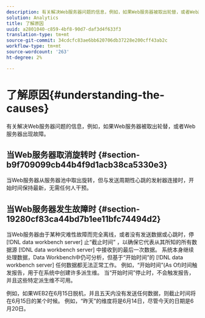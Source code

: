 ```yaml
---
description: 有关解决Web服务器问题的信息，例如，如果Web服务器被取出轮替，或者Web服务器出现故障。
solution: Analytics
title: 了解原因
uuid: a2801040-c859-4bf8-90d7-daf3d4f633f3
translation-type: tm+mt
source-git-commit: 34cdcfc83ae6bb620706db37228e200cff43ab2c
workflow-type: tm+mt
source-wordcount: '263'
ht-degree: 2%

---
```



# 了解原因{#understanding-the-causes}

有关解决Web服务器问题的信息，例如，如果Web服务器被取出轮替，或者Web服务器出现故障。

## 当Web服务器取消旋转时 {#section-b9f709099cb44b4f9d1acb38ca5330e3}

当Web服务器从服务器池中取出旋转，但与发送周期性心跳的发射器连接时，开始时间保持最新，无需任何人干预。

## 当Web服务器发生故障时 {#section-19280cf83ca44bd7b1ee11bfc74494d2}

当Web服务器由于某种灾难性故障而完全离线，或者没有发送数据或心跳时，停 [!DNL data workbench server] 止“截止时间” ，以确保它代表从其所知的所有数据源 [!DNL data workbench server] 中接收到的最后一次数据。 系统本身继续处理数据，Data Workbench中仍可分析，但基于“开始时间”的 [!DNL data workbench server] 任何数据都无法正常工作。 例如，“开始时间”(As Of)时间触发报告，用于在系统中创建许多派生维。 当“开始时间”停止时，不会触发报告，并且这些特定派生维不可用。

例如，如果WEB2在6月15日脱机，并且五天内没有发送任何数据，则截止时间将在6月15日的某个时候。 例如，“昨天”的维度将是6月14日，尽管今天的日期是6月20日。
